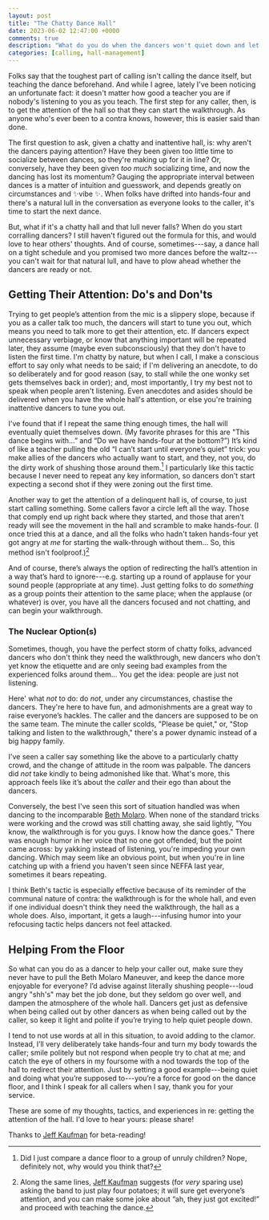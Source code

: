 ```yaml
---
layout: post
title: "The Chatty Dance Hall"
date: 2023-06-02 12:47:00 +0000
comments: true
description: "What do you do when the dancers won't quiet down and let you teach?"
categories: [calling, hall-management]
---
```

Folks say that the toughest part of calling isn't calling the dance itself, but teaching the dance beforehand. And while I agree, lately I've been noticing an unfortunate fact: it doesn't matter how good a teacher you are if nobody's listening to you as you teach. The first step for any caller, then, is to get the attention of the hall so that they can start the walkthrough. As anyone who's ever been to a contra knows, however, this is easier said than done.

The first question to ask, given a chatty and inattentive hall, is: why aren't the dancers paying attention? Have they been given too little time to socialize between dances, so they're making up for it in line? Or, conversely, have they been given _too much_ socializing time, and now the dancing has lost its momentum? Gauging the appropriate interval between dances is a matter of intuition and guesswork, and depends greatly on circumstances and ✨vibe ✨. When folks have drifted into hands-four and there's a natural lull in the conversation as everyone looks to the caller, it's time to start the next dance.<!--more-->

But, what if it's a chatty hall and that lull never falls? When do you start corralling dancers? I still haven't figured out the formula for this, and would love to hear others' thoughts. And of course, sometimes---say, a dance hall on a tight schedule and you promised two more dances before the waltz---you can't wait for that natural lull, and have to plow ahead whether the dancers are ready or not.

## Getting Their Attention: Do's and Don'ts

Trying to get people’s attention from the mic is a slippery slope, because if you as a caller talk too much, the dancers will start to tune you out, which means you need to talk more to get their attention, etc. If dancers expect unnecessary verbiage, or know that anything important will be repeated later, they assume (maybe even subconsciously) that they don't have to listen the first time. I'm chatty by nature, but when I call, I make a conscious effort to say only what needs to be said; if I'm delivering an anecdote, to do so deliberately and for good reason (say, to stall while the one wonky set gets themselves back in order); and, most importantly, I try my best not to speak when people aren't listening. Even anecdotes and asides should be delivered when you have the whole hall's attention, or else you're training inattentive dancers to tune you out.

I've found that if I repeat the same thing enough times, the hall will eventually quiet themselves down. (My favorite phrases for this are "This dance begins with…” and “Do we have hands-four at the bottom?”) It’s kind of like a teacher pulling the old “I can’t start until everyone’s quiet” trick: you make allies of the dancers who actually want to start, and they, not you, do the dirty work of shushing those around them.[^1] I particularly like this tactic because I never need to repeat any key information, so dancers don't start expecting a second shot if they were zoning out the first time.

Another way to get the attention of a delinquent hall is, of course, to just start calling something. Some callers favor a circle left all the way. Those that comply end up right back where they started, and those that aren't ready will see the movement in the hall and scramble to make hands-four. (I once tried this at a dance, and all the folks who hadn't taken hands-four yet got angry at _me_ for starting the walk-through without them... So, this method isn't foolproof.)[^2]

And of course, there’s always the option of redirecting the hall’s attention in a way that’s hard to ignore---e.g. starting up a round of applause for your sound people (appropriate at any time). Just getting folks to do _something_ as a group points their attention to the same place; when the applause (or whatever) is over, you have all the dancers focused and not chatting, and can begin your walkthrough.

### The Nuclear Option(s)

Sometimes, though, you have the perfect storm of chatty folks, advanced dancers who don't think they need the walkthrough, new dancers who don't yet know the etiquette and are only seeing bad examples from the experienced folks around them... You get the idea: people are just not listening.

Here' what _not_ to do: do _not_, under any circumstances, chastise the dancers. They're here to have fun, and admonishments are a great way to raise everyone’s hackles. The caller and the dancers are supposed to be on the same team. The minute the caller scolds, "Please be quiet," or, "Stop talking and listen to the walkthrough," there's a power dynamic instead of a big happy family.

I've seen a caller say something like the above to a particularly chatty crowd, and the change of attitude in the room was palpable. The dancers did _not_ take kindly to being admonished like that. What's more, this approach feels like it’s about the _caller_ and their ego than about the dancers.

Conversely, the best I've seen this sort of situation handled was when dancing to the incomparable [Beth Molaro](//www.bethmolaro.com/). When none of the standard tricks were working and the crowd was still chatting away, she said lightly, "You know, the walkthrough is for you guys. I know how the dance goes." There was enough humor in her voice that no one got offended, but the point came across: by yakking instead of listening, you're impeding your own dancing. Which may seem like an obvious point, but when you're in line catching up with a friend you haven't seen since NEFFA last year, sometimes it bears repeating.

I think Beth's tactic is especially effective because of its reminder of the communal nature of contra: the walkthrough is for the whole hall, and even if one individual doesn't think they need the walkthrough, the hall as a whole does. Also, important, it gets a laugh---infusing humor into your refocusing tactic helps dancers not feel attacked.


## Helping From the Floor

So what can you do as a dancer to help your caller out, make sure they never have to pull the Beth Molaro Maneuver, and keep the dance more enjoyable for everyone? I’d advise against literally shushing people---loud angry "shh's" may bet the job done, but they seldom go over well, and dampen the atmosphere of the whole hall. Dancers get just as defensive when being called out by other dancers as when being called out by the caller, so keep it light and polite if you’re trying to help quiet people down.

I tend to not use words at all in this situation, to avoid adding to the clamor. Instead, I’ll very deliberately take hands-four and turn my body towards the caller; smile politely but not respond when people try to chat at me; and catch the eye of others in my foursome with a nod towards the top of the hall to redirect their attention. Just by setting a good example---being quiet and doing what you’re supposed to---you’re a force for good on the dance floor, and I think I speak for all callers when I say, thank you for your service.

These are some of my thoughts, tactics, and experiences in re: getting the attention of the hall. I'd love to hear yours: please share!


<div class="credit">Thanks to <a href="//www.jefftk.com/" target="_blank">Jeff Kaufman</a> for beta-reading!</div>

[^1]:  Did I just compare a dance floor to a group of unruly children? Nope, definitely not, why would you think that?

[^2]:  Along the same lines, [Jeff Kaufman](//www.jefftk.com/) suggests (for _very_ sparing use) asking the band to just play four potatoes; it will sure get everyone’s attention, and you can make some joke about “ah, they just got excited!” and proceed with teaching the dance.
